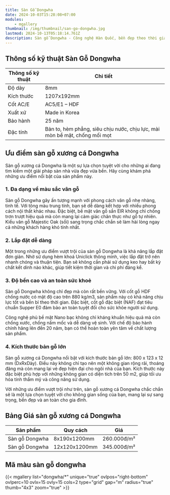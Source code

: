 ```yaml
---
title: Sàn Gỗ Dongwha
date: 2024-10-03T15:28:08+07:00
modules:
    - mgallery
thumbnail: /img/thumbnail/san-go-dongwha.jpg
lastmod: 2024-10-13T05:18:14.761Z
description: Sàn gỗ Dongwha - Công nghệ Hàn Quốc, bền đẹp theo thời gian. Chống cong vênh, chịu lực tốt. Lựa chọn hoàn hảo cho không gian sống hiện đại.
---
```

## Thông số kỹ thuật Sàn Gỗ Dongwha
| Thông số kỹ thuật                | Chi tiết                                                |
|----------------------------------|---------------------------------------------------------|
| Độ dày                           | 8mm                                                     |
| Kích thước                       | 1207x192mm                                              |
| Cốt AC/E                         | AC5/E1 – HDF                                            |
| Xuất xứ                          | Made in Korea                                           |
| Bảo hành                         | 25 năm                                                  |
| Đặc tính                         | Bản to, hèm phẳng, siêu chịu nước, chịu lực, mài mòn bề mặt, chống mối mọt |

## Ưu điểm sàn gỗ xương cá Dongwha

Sàn gỗ xương cá Dongwha là một sự lựa chọn tuyệt vời cho những ai đang tìm kiếm một giải pháp sàn nhà vừa đẹp vừa bền. Hãy cùng khám phá những ưu điểm nổi bật của sản phẩm này.

### 1. Đa dạng về màu sắc vân gỗ

Sàn gỗ Dongwha gây ấn tượng mạnh với phong cách vân gỗ nhẹ nhàng, tinh tế. Với tông màu trung tính, bạn sẽ dễ dàng kết hợp với nhiều phong cách nội thất khác nhau. Đặc biệt, bề mặt vân gỗ sần EIR không chỉ chống trơn trượt hiệu quả mà còn mang lại cảm giác chân thực như gỗ tự nhiên. Kiểu vân gỗ Majestic Oak (sồi) sang trọng chắc chắn sẽ làm hài lòng ngay cả những khách hàng khó tính nhất.

### 2. Lắp đặt dễ dàng

Một trong những ưu điểm vượt trội của sàn gỗ Dongwha là khả năng lắp đặt đơn giản. Nhờ sử dụng hèm khoá Uniclick thông minh, việc lắp đặt trở nên nhanh chóng và thuận tiện. Bạn sẽ không cần phải sử dụng keo hay bất kỳ chất kết dính nào khác, giúp tiết kiệm thời gian và chi phí đáng kể.

### 3. Độ bền cao và an toàn sức khoẻ

Sàn gỗ Dongwha không chỉ đẹp mà còn rất bền vững. Với cốt gỗ HDF chống nước có mật độ cao trên 880 kg/m3, sản phẩm này có khả năng chịu lực tốt và bền bỉ theo thời gian. Đặc biệt, cốt gỗ đặc biệt (NAF) đạt tiêu chuẩn Supper E0 đảm bảo an toàn tuyệt đối cho sức khỏe người sử dụng.

Công nghệ phủ bề mặt Nano bạc không chỉ kháng khuẩn hiệu quả mà còn chống xước, chống nấm mốc và dễ dàng vệ sinh. Với chế độ bảo hành chính hãng lên đến 20 năm, bạn có thể hoàn toàn yên tâm về chất lượng sản phẩm.

### 4. Kích thước bản gỗ lớn

Sàn gỗ xương cá Dongwha nổi bật với kích thước bản gỗ lớn: 800 x 123 x 12 mm (DxRxDày). Điều này không chỉ tạo nên một không gian rộng rãi, thoáng đãng mà còn mang lại vẻ đẹp hiện đại cho ngôi nhà của bạn. Kích thước này đặc biệt phù hợp với những không gian có diện tích trên 50 m2, giúp tối ưu hóa tính thẩm mỹ và công năng sử dụng.

Với những ưu điểm vượt trội như trên, sàn gỗ xương cá Dongwha chắc chắn sẽ là một lựa chọn tuyệt vời cho không gian sống của bạn, mang lại sự sang trọng, bền đẹp và an toàn cho gia đình.
## Bảng Giá sàn gỗ xương cá Dongwha
| Sản phẩm         | Quy cách           | Giá          |
|------------------|--------------------|--------------|
| Sàn gỗ Dongwha   | 8x190x1200mm       | 260.000đ/m²  |
| Sàn gỗ Dongwha   | 12x120x1200mm      | 345.000đ/m²  |

## Mã màu sàn gỗ dongwha

{{< mgallery list="dongwha/*" unique="true" ovlpos="right-bottom" ovlperc=10 ovlx=15 ovly=15 cols=2 type="grid" gap="m" radius="true" thumb="4x3" zoom="true" >}}
